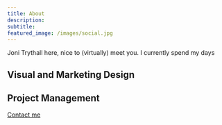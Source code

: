 ```yaml
---
title: About
description:
subtitle:
featured_image: /images/social.jpg
---
```


Joni Trythall here, nice to (virtually) meet you. I currently spend my days

## Visual and Marketing Design

## Project Management

<a href="/contact" class="button button--large">Contact me</a>
